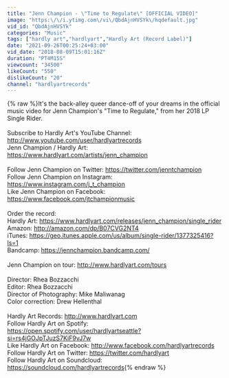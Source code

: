 ```yaml
---
title: "Jenn Champion - \"Time to Regulate\" [OFFICIAL VIDEO]"
image: "https:\/\/i.ytimg.com\/vi\/QbdAjnHVSYk\/hqdefault.jpg"
vid_id: "QbdAjnHVSYk"
categories: "Music"
tags: ["hardly art","hardlyart","Hardly Art (Record Label)"]
date: "2021-09-26T00:25:24+03:00"
vid_date: "2018-08-09T15:01:16Z"
duration: "PT4M15S"
viewcount: "34500"
likeCount: "550"
dislikeCount: "20"
channel: "hardlyartrecords"
---
```

{% raw %}It's the back-alley queer dance-off of your dreams in the official music video for Jenn Champion's &quot;Time to Regulate,&quot; from her 2018 LP Single Rider.<br /><br />Subscribe to Hardly Art's YouTube Channel: <a rel="nofollow" target="blank" href="http://www.youtube.com/user/hardlyartrecords">http://www.youtube.com/user/hardlyartrecords</a> <br />Jenn Champion / Hardly Art:  <a rel="nofollow" target="blank" href="https://www.hardlyart.com/artists/jenn_champion">https://www.hardlyart.com/artists/jenn_champion</a><br /> <br />Follow Jenn Champion on Twitter: <a rel="nofollow" target="blank" href="https://twitter.com/jenntchampion">https://twitter.com/jenntchampion</a><br />Follow Jenn Champion on Instagram: <a rel="nofollow" target="blank" href="https://www.instagram.com/j_t_champion">https://www.instagram.com/j_t_champion</a><br />Like Jenn Champion on Facebook: <a rel="nofollow" target="blank" href="https://www.facebook.com/jtchampionmusic">https://www.facebook.com/jtchampionmusic</a><br /><br />Order the record:<br />Hardly Art: <a rel="nofollow" target="blank" href="https://www.hardlyart.com/releases/jenn_champion/single_rider">https://www.hardlyart.com/releases/jenn_champion/single_rider</a><br />Amazon: <a rel="nofollow" target="blank" href="http://amazon.com/dp/B07CVG2NT4">http://amazon.com/dp/B07CVG2NT4</a><br />iTunes: <a rel="nofollow" target="blank" href="https://geo.itunes.apple.com/us/album/single-rider/1377325416?ls=1">https://geo.itunes.apple.com/us/album/single-rider/1377325416?ls=1</a><br />Bandcamp: <a rel="nofollow" target="blank" href="https://jennchampion.bandcamp.com/">https://jennchampion.bandcamp.com/</a><br /><br />Jenn Champion on tour: <a rel="nofollow" target="blank" href="http://www.hardlyart.com/tours">http://www.hardlyart.com/tours</a><br /><br />Director: Rhea Bozzacchi<br />Editor: Rhea Bozzacchi<br />Director of Photography: Mike Maliwanag<br />Color correction: Drew Hellenthal<br /><br />Hardly Art Records:  <a rel="nofollow" target="blank" href="http://www.hardlyart.com">http://www.hardlyart.com</a><br />Follow Hardly Art on Spotify: <a rel="nofollow" target="blank" href="https://open.spotify.com/user/hardlyartseattle?si=rs4jGOJpTJuzS7KiF9vJ7w">https://open.spotify.com/user/hardlyartseattle?si=rs4jGOJpTJuzS7KiF9vJ7w</a><br />Like Hardly Art on Facebook:  <a rel="nofollow" target="blank" href="http://www.facebook.com/hardlyartrecords">http://www.facebook.com/hardlyartrecords</a><br />Follow Hardly Art on Twitter: <a rel="nofollow" target="blank" href="https://twitter.com/hardlyart">https://twitter.com/hardlyart</a><br />Follow Hardly Art on Soundcloud: <a rel="nofollow" target="blank" href="https://soundcloud.com/hardlyartrecords">https://soundcloud.com/hardlyartrecords</a>{% endraw %}
